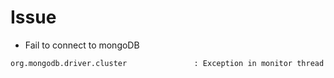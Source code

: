 # Issue

* Fail to connect to mongoDB
```bash
org.mongodb.driver.cluster               : Exception in monitor thread while connecting to server mongo:27017
```
